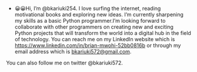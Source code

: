 - 😀😀Hi, I’m @bkariuki254. I love surfing the 
internet, reading motivational books and 
exploring new ideas. I’m currently sharpening 
my skills as a basic Python programmer.I’m 
looking forward to collaborate with other 
programmers on creating new and exciting Python
projects that will transform the world into a 
digital hub in the field of technology. You can 
reach me on my LinkedIn website which is 
https://www.linkedin.com/in/brian-mwohi-52bb0816b 
or through my email address which is 
bkariuki572@gmail.com.

You can also follow me on twitter @bkariuki572.
